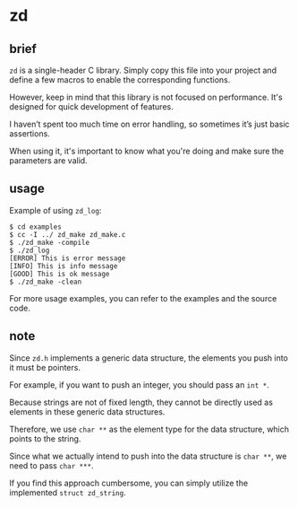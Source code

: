 # zd

## brief
`zd` is a single-header C library. Simply copy this file into your project and define a few macros to enable the corresponding functions.

However, keep in mind that this library is not focused on performance. It's designed for quick development of features. 

I haven’t spent too much time on error handling, so sometimes it’s just basic assertions. 

When using it, it's important to know what you're doing and make sure the parameters are valid.

## usage

Example of using `zd_log`:

```console
$ cd examples
$ cc -I ../ zd_make zd_make.c
$ ./zd_make -compile
$ ./zd_log
[ERROR] This is error message
[INFO] This is info message
[GOOD] This is ok message
$ ./zd_make -clean
```

For more usage examples, you can refer to the examples and the source code.

## note

Since `zd.h` implements a generic data structure, the elements you push into it must be pointers.

For example, if you want to push an integer, you should pass an `int *`.

Because strings are not of fixed length, they cannot be directly used as elements in these generic data structures.

Therefore, we use `char **` as the element type for the data structure, which points to the string.

Since what we actually intend to push into the data structure is `char **`, we need to pass `char ***`.

If you find this approach cumbersome, you can simply utilize the implemented `struct zd_string`.
